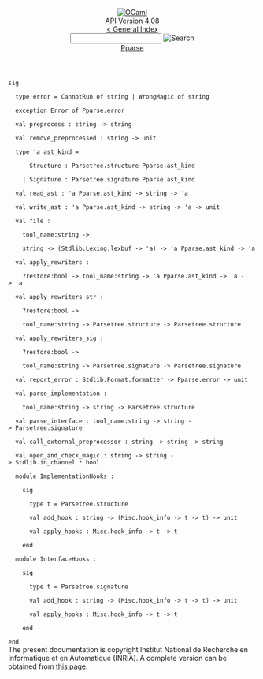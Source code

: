 <!-- ((! set title API !)) ((! set documentation !)) ((! set api !)) ((! set nobreadcrumb !)) -->
<div class="api"><header><nav class="toc brand"><a class="brand" href="https://ocaml.org/"><img src="colour-logo-gray.svg" class="svg" alt="OCaml"></a></nav><nav class="toc"><div class="toc_version"><a href="/docs" id="version-select">API Version 4.08</a></div><a href="index.html">&lt; General Index</a><div class="api_search"><input type="text" name="apisearch" id="api_search" oninput="mySearch(false);" onkeypress="this.oninput();" onclick="this.oninput();" onpaste="this.oninput();">
<img src="search_icon.svg" alt="Search" class="svg" onclick="mySearch(false)"></div>
<div id="search_results"></div><div class="toc_title"><a href="Pparse.html">Pparse</a></div><ul></ul></nav></header>
<code class="code"><span class="keyword">sig</span><br>
&nbsp;&nbsp;<span class="keyword">type</span>&nbsp;error&nbsp;=&nbsp;<span class="constructor">CannotRun</span>&nbsp;<span class="keyword">of</span>&nbsp;string&nbsp;<span class="keywordsign">|</span>&nbsp;<span class="constructor">WrongMagic</span>&nbsp;<span class="keyword">of</span>&nbsp;string<br>
&nbsp;&nbsp;<span class="keyword">exception</span>&nbsp;<span class="constructor">Error</span>&nbsp;<span class="keyword">of</span>&nbsp;<span class="constructor">Pparse</span>.error<br>
&nbsp;&nbsp;<span class="keyword">val</span>&nbsp;preprocess&nbsp;:&nbsp;string&nbsp;<span class="keywordsign">-&gt;</span>&nbsp;string<br>
&nbsp;&nbsp;<span class="keyword">val</span>&nbsp;remove_preprocessed&nbsp;:&nbsp;string&nbsp;<span class="keywordsign">-&gt;</span>&nbsp;unit<br>
&nbsp;&nbsp;<span class="keyword">type</span>&nbsp;<span class="keywordsign">'</span>a&nbsp;ast_kind&nbsp;=<br>
&nbsp;&nbsp;&nbsp;&nbsp;&nbsp;&nbsp;<span class="constructor">Structure</span>&nbsp;:&nbsp;<span class="constructor">Parsetree</span>.structure&nbsp;<span class="constructor">Pparse</span>.ast_kind<br>
&nbsp;&nbsp;&nbsp;&nbsp;<span class="keywordsign">|</span>&nbsp;<span class="constructor">Signature</span>&nbsp;:&nbsp;<span class="constructor">Parsetree</span>.signature&nbsp;<span class="constructor">Pparse</span>.ast_kind<br>
&nbsp;&nbsp;<span class="keyword">val</span>&nbsp;read_ast&nbsp;:&nbsp;<span class="keywordsign">'</span>a&nbsp;<span class="constructor">Pparse</span>.ast_kind&nbsp;<span class="keywordsign">-&gt;</span>&nbsp;string&nbsp;<span class="keywordsign">-&gt;</span>&nbsp;<span class="keywordsign">'</span>a<br>
&nbsp;&nbsp;<span class="keyword">val</span>&nbsp;write_ast&nbsp;:&nbsp;<span class="keywordsign">'</span>a&nbsp;<span class="constructor">Pparse</span>.ast_kind&nbsp;<span class="keywordsign">-&gt;</span>&nbsp;string&nbsp;<span class="keywordsign">-&gt;</span>&nbsp;<span class="keywordsign">'</span>a&nbsp;<span class="keywordsign">-&gt;</span>&nbsp;unit<br>
&nbsp;&nbsp;<span class="keyword">val</span>&nbsp;file&nbsp;:<br>
&nbsp;&nbsp;&nbsp;&nbsp;tool_name:string&nbsp;<span class="keywordsign">-&gt;</span><br>
&nbsp;&nbsp;&nbsp;&nbsp;string&nbsp;<span class="keywordsign">-&gt;</span>&nbsp;(<span class="constructor">Stdlib</span>.<span class="constructor">Lexing</span>.lexbuf&nbsp;<span class="keywordsign">-&gt;</span>&nbsp;<span class="keywordsign">'</span>a)&nbsp;<span class="keywordsign">-&gt;</span>&nbsp;<span class="keywordsign">'</span>a&nbsp;<span class="constructor">Pparse</span>.ast_kind&nbsp;<span class="keywordsign">-&gt;</span>&nbsp;<span class="keywordsign">'</span>a<br>
&nbsp;&nbsp;<span class="keyword">val</span>&nbsp;apply_rewriters&nbsp;:<br>
&nbsp;&nbsp;&nbsp;&nbsp;?restore:bool&nbsp;<span class="keywordsign">-&gt;</span>&nbsp;tool_name:string&nbsp;<span class="keywordsign">-&gt;</span>&nbsp;<span class="keywordsign">'</span>a&nbsp;<span class="constructor">Pparse</span>.ast_kind&nbsp;<span class="keywordsign">-&gt;</span>&nbsp;<span class="keywordsign">'</span>a&nbsp;<span class="keywordsign">-&gt;</span>&nbsp;<span class="keywordsign">'</span>a<br>
&nbsp;&nbsp;<span class="keyword">val</span>&nbsp;apply_rewriters_str&nbsp;:<br>
&nbsp;&nbsp;&nbsp;&nbsp;?restore:bool&nbsp;<span class="keywordsign">-&gt;</span><br>
&nbsp;&nbsp;&nbsp;&nbsp;tool_name:string&nbsp;<span class="keywordsign">-&gt;</span>&nbsp;<span class="constructor">Parsetree</span>.structure&nbsp;<span class="keywordsign">-&gt;</span>&nbsp;<span class="constructor">Parsetree</span>.structure<br>
&nbsp;&nbsp;<span class="keyword">val</span>&nbsp;apply_rewriters_sig&nbsp;:<br>
&nbsp;&nbsp;&nbsp;&nbsp;?restore:bool&nbsp;<span class="keywordsign">-&gt;</span><br>
&nbsp;&nbsp;&nbsp;&nbsp;tool_name:string&nbsp;<span class="keywordsign">-&gt;</span>&nbsp;<span class="constructor">Parsetree</span>.signature&nbsp;<span class="keywordsign">-&gt;</span>&nbsp;<span class="constructor">Parsetree</span>.signature<br>
&nbsp;&nbsp;<span class="keyword">val</span>&nbsp;report_error&nbsp;:&nbsp;<span class="constructor">Stdlib</span>.<span class="constructor">Format</span>.formatter&nbsp;<span class="keywordsign">-&gt;</span>&nbsp;<span class="constructor">Pparse</span>.error&nbsp;<span class="keywordsign">-&gt;</span>&nbsp;unit<br>
&nbsp;&nbsp;<span class="keyword">val</span>&nbsp;parse_implementation&nbsp;:<br>
&nbsp;&nbsp;&nbsp;&nbsp;tool_name:string&nbsp;<span class="keywordsign">-&gt;</span>&nbsp;string&nbsp;<span class="keywordsign">-&gt;</span>&nbsp;<span class="constructor">Parsetree</span>.structure<br>
&nbsp;&nbsp;<span class="keyword">val</span>&nbsp;parse_interface&nbsp;:&nbsp;tool_name:string&nbsp;<span class="keywordsign">-&gt;</span>&nbsp;string&nbsp;<span class="keywordsign">-&gt;</span>&nbsp;<span class="constructor">Parsetree</span>.signature<br>
&nbsp;&nbsp;<span class="keyword">val</span>&nbsp;call_external_preprocessor&nbsp;:&nbsp;string&nbsp;<span class="keywordsign">-&gt;</span>&nbsp;string&nbsp;<span class="keywordsign">-&gt;</span>&nbsp;string<br>
&nbsp;&nbsp;<span class="keyword">val</span>&nbsp;open_and_check_magic&nbsp;:&nbsp;string&nbsp;<span class="keywordsign">-&gt;</span>&nbsp;string&nbsp;<span class="keywordsign">-&gt;</span>&nbsp;<span class="constructor">Stdlib</span>.in_channel&nbsp;*&nbsp;bool<br>
&nbsp;&nbsp;<span class="keyword">module</span>&nbsp;<span class="constructor">ImplementationHooks</span>&nbsp;:<br>
&nbsp;&nbsp;&nbsp;&nbsp;<span class="keyword">sig</span><br>
&nbsp;&nbsp;&nbsp;&nbsp;&nbsp;&nbsp;<span class="keyword">type</span>&nbsp;t&nbsp;=&nbsp;<span class="constructor">Parsetree</span>.structure<br>
&nbsp;&nbsp;&nbsp;&nbsp;&nbsp;&nbsp;<span class="keyword">val</span>&nbsp;add_hook&nbsp;:&nbsp;string&nbsp;<span class="keywordsign">-&gt;</span>&nbsp;(<span class="constructor">Misc</span>.hook_info&nbsp;<span class="keywordsign">-&gt;</span>&nbsp;t&nbsp;<span class="keywordsign">-&gt;</span>&nbsp;t)&nbsp;<span class="keywordsign">-&gt;</span>&nbsp;unit<br>
&nbsp;&nbsp;&nbsp;&nbsp;&nbsp;&nbsp;<span class="keyword">val</span>&nbsp;apply_hooks&nbsp;:&nbsp;<span class="constructor">Misc</span>.hook_info&nbsp;<span class="keywordsign">-&gt;</span>&nbsp;t&nbsp;<span class="keywordsign">-&gt;</span>&nbsp;t<br>
&nbsp;&nbsp;&nbsp;&nbsp;<span class="keyword">end</span><br>
&nbsp;&nbsp;<span class="keyword">module</span>&nbsp;<span class="constructor">InterfaceHooks</span>&nbsp;:<br>
&nbsp;&nbsp;&nbsp;&nbsp;<span class="keyword">sig</span><br>
&nbsp;&nbsp;&nbsp;&nbsp;&nbsp;&nbsp;<span class="keyword">type</span>&nbsp;t&nbsp;=&nbsp;<span class="constructor">Parsetree</span>.signature<br>
&nbsp;&nbsp;&nbsp;&nbsp;&nbsp;&nbsp;<span class="keyword">val</span>&nbsp;add_hook&nbsp;:&nbsp;string&nbsp;<span class="keywordsign">-&gt;</span>&nbsp;(<span class="constructor">Misc</span>.hook_info&nbsp;<span class="keywordsign">-&gt;</span>&nbsp;t&nbsp;<span class="keywordsign">-&gt;</span>&nbsp;t)&nbsp;<span class="keywordsign">-&gt;</span>&nbsp;unit<br>
&nbsp;&nbsp;&nbsp;&nbsp;&nbsp;&nbsp;<span class="keyword">val</span>&nbsp;apply_hooks&nbsp;:&nbsp;<span class="constructor">Misc</span>.hook_info&nbsp;<span class="keywordsign">-&gt;</span>&nbsp;t&nbsp;<span class="keywordsign">-&gt;</span>&nbsp;t<br>
&nbsp;&nbsp;&nbsp;&nbsp;<span class="keyword">end</span><br>
<span class="keyword">end</span></code>
<div class="copyright">The present documentation is copyright Institut National de Recherche en Informatique et en Automatique (INRIA). A complete version can be obtained from <a href="http://caml.inria.fr/pub/docs/manual-ocaml/">this page</a>.</div></div>